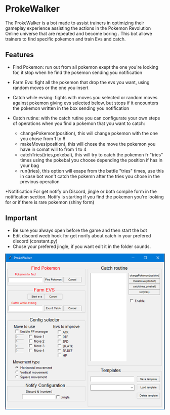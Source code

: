 # ProkeWalker
The ProkeWalker is a bot made to assist trainers in optimizing their gameplay experience assisting the actions in the Pokemon Revolution Online universe that are repeated and become boring . This bot allowe trainers to find specific pokemon and train Evs and catch.
## Features
- Find Pokemon: run out from all pokemon exept the one you're looking for, it stop when he find the pokemon sending you notification

- Farm Evs: fight all the pokemon that drop the evs you want, using random moves or the one you insert


- Catch while evsing: fights with moves you selected or random moves against pokemon giving evs selected below, but stops if it encounters the pokemon written in the box sending you notification

- Catch rutine: with the catch rutine you can configurate your own steps of operations when you find a pokemon that you want to catch:
  - changePokemon(position), this will change pokemon with the one you chose from 1 to 6
  - makeMoves(position), this will chose the move the pokemon you have in comat will to from 1 to 4
  - catchTries(tries,pokebal), this will try to catch the pokemon fr "tries" times using the pokebal you choose depending the position if has in your bag
  - run(tries), this option will exape from the battle "tries" times, use this in case bot won't catch the pokemn after the tries you chose in the previous operation

*Notification
For get notify on Discord, jingle or both compile form in the notification section. Notify is starting if you find the pokemon you're looking for or if there is rare pokemon (shiny form)

## Important
- Be sure you always open before the game and then start the bot
- Edit discord weeb hook for get norify about catch in your prefered discord (constant.py)
- Chose your prefered jingle, if you want edit it in the folder sounds.

![Test Image](ProkeWalkerUI.png)
